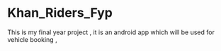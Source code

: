 # Khan_Riders_Fyp
This is my final year project , it is an android app which will be used for vehicle booking , 
